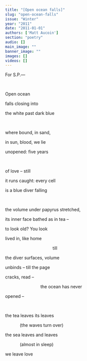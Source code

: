 ```yaml
---
title: "[Open ocean falls]"
slug: "open-ocean-falls"
issue: "Winter"
year: "2011"
date: "2011-01-01"
authors: ['Matt Aucoin']
section: "poetry"
audio: []
main_image: ""
banner_image: ""
images: []
videos: []
---
```

For S.P.—

  

 Open ocean

 falls closing into

 the white past dark blue

  

 where bound, in sand,

 in sun, blood, we lie

 unopened: five years

  

 of love – still

 it runs caught: every cell

 is a blue diver falling

  

 the volume under papyrus stretched,

 its inner face bathed as in tea –

 to look old? You look

 lived in, like home

                                        till

 the diver surfaces, volume

 unbinds – till the page

 cracks, read –

                              the ocean has never

 opened –

  

 the tea leaves its leaves

             (the waves turn over)

 the sea leaves and leaves

             (almost in sleep)

 we leave love

